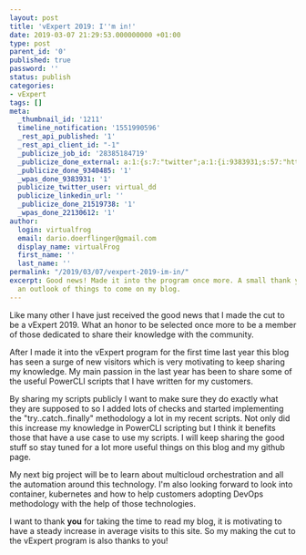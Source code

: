 ```yaml
---
layout: post
title: 'vExpert 2019: I''m in!'
date: 2019-03-07 21:29:53.000000000 +01:00
type: post
parent_id: '0'
published: true
password: ''
status: publish
categories:
- vExpert
tags: []
meta:
  _thumbnail_id: '1211'
  timeline_notification: '1551990596'
  _rest_api_published: '1'
  _rest_api_client_id: "-1"
  _publicize_job_id: '28385184719'
  _publicize_done_external: a:1:{s:7:"twitter";a:1:{i:9383931;s:57:"https://twitter.com/virtual_dd/status/1103754689810710528";}}
  _publicize_done_9340485: '1'
  _wpas_done_9383931: '1'
  publicize_twitter_user: virtual_dd
  publicize_linkedin_url: ''
  _publicize_done_21519738: '1'
  _wpas_done_22130612: '1'
author:
  login: virtualfrog
  email: dario.doerflinger@gmail.com
  display_name: virtualFrog
  first_name: ''
  last_name: ''
permalink: "/2019/03/07/vexpert-2019-im-in/"
excerpt: Good news! Made it into the program once more. A small thank you post with
  an outlook of things to come on my blog.
---
```

Like many other I have just received the good news that I made the cut to be a vExpert 2019. What an honor to be selected once more to be a member of those dedicated to share their knowledge with the community.

<!--more-->

After I made it into the vExpert program for the first time last year this blog has seen a surge of new visitors which is very motivating to keep sharing my knowledge. My main passion in the last year has been to share some of the useful PowerCLI scripts that I have written for my customers.

By sharing my scripts publicly I want to make sure they do exactly what they are supposed to so I added lots of checks and started implementing the "try..catch..finally" methodology a lot in my recent scripts. Not only did this increase my knowledge in PowerCLI scripting but I think it benefits those that have a use case to use my scripts. I will keep sharing the good stuff so stay tuned for a lot more useful things on this blog and my github page.

My next big project will be to learn about multicloud orchestration and all the automation around this technology. I'm also looking forward to look into container, kubernetes and how to help customers adopting DevOps methodology with the help of those technologies.

I want to thank **you** for taking the time to read my blog, it is motivating to have a steady increase in average visits to this site. So my making the cut to the vExpert program is also thanks to you!

&nbsp;

